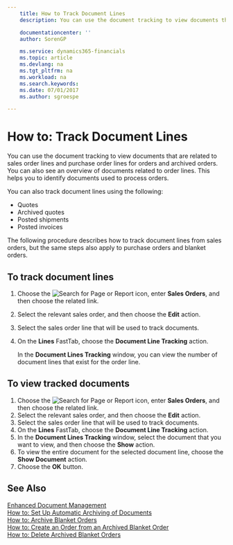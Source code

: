 ```yaml
---
    title: How to Track Document Lines
    description: You can use the document tracking to view documents that are related to sales order lines and purchase order lines for orders and archived orders. You can also see an overview of documents related to order lines.

    documentationcenter: ''
    author: SorenGP

    ms.service: dynamics365-financials
    ms.topic: article
    ms.devlang: na
    ms.tgt_pltfrm: na
    ms.workload: na
    ms.search.keywords:
    ms.date: 07/01/2017
    ms.author: sgroespe

---
```

# How to: Track Document Lines
You can use the document tracking to view documents that are related to sales order lines and purchase order lines for orders and archived orders. You can also see an overview of documents related to order lines. This helps you to identify documents used to process orders.  

You can also track document lines using the following:  

- Quotes  
- Archived quotes  
- Posted shipments  
- Posted invoices  

The following procedure describes how to track document lines from sales orders, but the same steps also apply to purchase orders and blanket orders.  

## To track document lines  

1.  Choose the ![Search for Page or Report](../../media/ui-search/search_small.png "Search for Page or Report icon") icon, enter **Sales Orders**, and then choose the related link.  
2.  Select the relevant sales order, and then choose the **Edit** action.  
3.  Select the sales order line that will be used to track documents.  
4.  On the **Lines** FastTab, choose the **Document Line Tracking** action.  

    In the **Document Lines Tracking** window, you can view the number of document lines that exist for the order line.  

## To view tracked documents  

1.  Choose the ![Search for Page or Report](../../media/ui-search/search_small.png "Search for Page or Report icon") icon, enter **Sales Orders**, and then choose the related link.  
2.  Select the relevant sales order, and then choose the **Edit** action.  
3.  Select the sales order line that will be used to track documents.  
4.  On the **Lines** FastTab, choose the **Document Line Tracking** action.  
5.  In the **Document Lines Tracking** window, select the document that you want to view, and then choose the **Show** action.  
6.  To view the entire document for the selected document line, choose the **Show Document** action.  
7.  Choose the **OK** button.  

## See Also  
 [Enhanced Document Management](enhanced-document-management.md)   
 [How to: Set Up Automatic Archiving of Documents](how-to-set-up-automatic-archiving-of-documents.md)   
 [How to: Archive Blanket Orders](how-to-archive-blanket-orders.md)   
 [How to: Create an Order from an Archived Blanket Order](how-to-create-an-order-from-an-archived-blanket-order.md)   
 [How to: Delete Archived Blanket Orders](how-to-delete-archived-blanket-orders.md)
